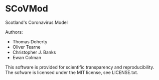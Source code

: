 # SCoVMod

Scotland's Coronavirus Model

Authors:

* Thomas Doherty
* Oliver Tearne
* Christopher J. Banks
* Ewan Colman

This software is provided for scientific transparency and reproducibility. The sofware is licensed under the MIT license, see LICENSE.txt.

